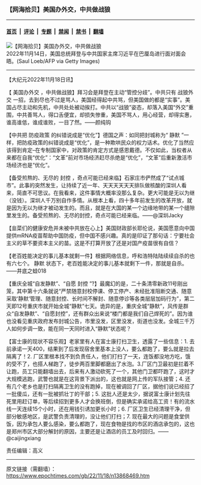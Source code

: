 ### 【网海拾贝】美国办外交，中共做战狼

---

#### [首页](../../../..?n13868469) &nbsp;|&nbsp; [评论](../../../../../epoch-comment?n13868469) &nbsp;|&nbsp; [专题](../../../../../epoch-special?n13868469) &nbsp;|&nbsp; [禁闻](../../../../../epoch-news?n13868469) &nbsp;|&nbsp; [禁书](../../../../../books?n13868469) &nbsp;|&nbsp; [翻墙](https://github.com/gfw-breaker/nogfw/blob/master/README.md?n13868469)


<div><img alt="【网海拾贝】美国办外交，中共做战狼" class="attachment-djy_600_400 size-djy_600_400 wp-post-image" src="https://i.epochtimes.com/assets/uploads/2022/11/id13868524-GettyImages-1244769855.jpeg"/>
<div class="caption">
 2022年11月14日，美国总统拜登与中共国家主席习近平在巴厘岛进行面对面会晤。(Saul Loeb/AFP via Getty Images)
</div></div><hr/><div class="post_content" id="artbody" itemprop="articleBody">
 <!-- article content begin -->
 <p>
  【大纪元2022年11月18日讯】
 </p>
 <p>
  【
  <ok href="https://www.epochtimes.com/gb/tag/%E7%BE%8E%E5%9B%BD%E5%8A%9E%E5%A4%96%E4%BA%A4.html">
   美国办外交
  </ok>
  ，中共做战狼】拜习会是拜登在主动“管控分歧”。中共只有
  <ok href="https://www.epochtimes.com/gb/tag/%E6%88%98%E7%8B%BC%E5%A4%96%E4%BA%A4.html">
   战狼外交
  </ok>
  一招，去到尽也不过是骂人，美国经得起中共骂，但美国做的都是“实事”。美国占尽主动和先机，中共处处被动挨打。中共以“战狼”姿态，却落入美国“外交”重围，中共善骂人，得口舌便宜，却损失惨重，美国不骂人，用心经营，却得实惠，谁高谁低，谁成谁败，一目了然。——颜纯钩
 </p>
 <p>
  【中共把
  <ok href="https://www.epochtimes.com/gb/tag/%E9%98%B2%E7%96%AB%E6%94%BF%E7%AD%96.html">
   防疫政策
  </ok>
  的纠错说成是“优化”】德国之声：如同把封城称为“
  <ok href="https://www.epochtimes.com/gb/tag/%E9%9D%99%E9%BB%98.html">
   静默
  </ok>
  ”一样，把防疫政策的纠错说成是“优化”，是一种欺哄民众的权力话术。优化了当然应该得到肯定–在专制国家中，对政策的肯定方式是感恩戴德。不仅如此，当权者从来都在自我“优化”：“文革”前对市场经济赶尽杀绝是“优化”，“文革”后重新激活市场经济也是“优化”。
 </p>
 <p>
  【备受煎熬的、无尽的
  <ok href="https://www.epochtimes.com/gb/tag/%E5%B0%81%E6%8E%A7.html">
   封控
  </ok>
  ，奇点可能已经来临】石家庄市俨然成了“试点城市”。此事的突然发生，让持续了近一年、天天天天天天排队做核酸的深圳人看来，简直不可思议。在我看来，这件事情大概率没那么复杂。更大可能是无以为继（没钱）。深圳人千万别自作多情。从根本上看，四十多年前发生的改革开放，就是因为无以为继才被动发生的。而且，就是在大国的某一个边缘地带的某一个缝隙里发生的。备受煎熬的、无尽的封控，奇点可能已经来临。——@深圳Jacky
 </p>
 <p>
  【韭菜们的健康安危并未被中共放在心上】美国财政部长耶伦说，美国愿意向中国提供mRNA疫苗帮助中国防疫，但中国不感兴趣。真的是印证了那句话：宁要社会主义的草不要资本主义的苗。这是不打算开放了还是对国产疫苗很有自信？
 </p>
 <p>
  【老百姓能决定的事儿基本就剩一件】根据网络信息，呼和浩特陆陆续续自杀的也有六七个。
  <ok href="https://www.epochtimes.com/gb/tag/%E9%9D%99%E9%BB%98.html">
   静默
  </ok>
  状态下，老百姓能决定的事儿基本就剩下一件，那就是自杀。——井底之蛙018
 </p>
 <p>
  【重庆全城“自发静默”、“自愿
  <ok href="https://www.epochtimes.com/gb/tag/%E5%B0%81%E6%8E%A7.html">
   封控
  </ok>
  ”?】最魔幻的是，二十条清零新政11号刚出笼，其中第十六条就说“严禁随意封校停课、停工停产、未经批准阻断交通、随意采取‘静默’管理、随意封控、长时间不解封、随意停诊等各类层层加码行为”，第二天即12号重庆市就开始全城“静默”七天。诡异的是，重庆全城“静默”，风传是群众“自发静默”、“自愿封控”，还有群众出来说“楼门都是我们自己焊死的”。因为谁也没看见重庆政府发布封城公告，市里没发，区里没发，街道也没发。全城三千万人如何步调一致，能在同一天同时进入“静默”状态呢？
 </p>
 <p>
  【富士康的现状不容乐观】老家里有人在富士康打扫卫生，透露了一些信息：1. 去前承诺一天400，结果到了后发现宿舍里基本上没人，要么都跑了，要么就是拉去隔离了！2. 厂区里根本找不到负责任人，他们打扫了一天，连饭都没地方吃，饿的受不了，也搭人梯跑了，徒步两百里脚都磨出了水泡。3.厂区门卫最初是拦着不让跑，员工只能翻墙出去，后来有人激动砍死了一个，其他门卫都吓跑了，这时才大规模逃跑，武警也就是在这背景下派出的，这也就是网上传的军队接管；4. 还有几个老乡也是打扫隔离卫生的没有跑掉，现在被调回了厂区，据他们说已经招了一批傻瓜，还有一批被抓壮丁的干部；5. 这批人还是太少，据说富士康计划先往死里用赶订单，等后续招到更多人才会换班倒，但是确实承诺给高工资！有的流水线一天连续15个小时，还在用钱引诱加更长小时；6. 厂区卫生已经清理干净，但部分敏感地区，是武警负责清理的，没让他们打扫；7. 现在最大的问题是食堂供饭，因为承包人要么感染，要么都跑了，现在食物是找的市区的酒店承包的，这也是郑州市区大部分解封的原因，主要还是让酒店的员工及时回归。——@caijingxiang
 </p>
 <p>
  责任编辑：高义
 </p>
 <!-- article content end -->
 <div id="below_article_ad">
 </div>
</div>


---

原文链接（需翻墙）：https://www.epochtimes.com/gb/22/11/18/n13868469.htm